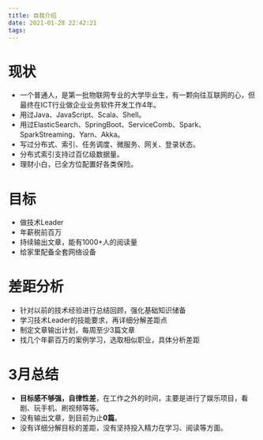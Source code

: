 ```yaml
---
title: 自我介绍
date: 2021-01-28 22:42:21
tags:
---
```


# 现状

  * 一个普通人，是第一批物联网专业的大学毕业生，有一颗向往互联网的心，但最终在ICT行业做企业业务软件开发工作4年。
  * 用过Java、JavaScript、Scala、Shell。
  * 用过ElasticSearch、SpringBoot、ServiceComb、Spark、SparkStreaming、Yarn、Akka。
  * 写过分布式、索引、任务调度、微服务、网关、登录状态。
  * 分布式索引支持过百亿级数据量。
  * 理财小白，已全方位配置好各类保险。
<!-- more -->

# 目标
  * 做技术Leader
  * 年薪税前百万
  * 持续输出文章，能有1000+人的阅读量
  * 给家里配备全套网络设备

# 差距分析
  * 针对以前的技术经验进行总结回顾，强化基础知识储备
  * 学习技术Leader的技能要求，再详细分解差距点
  * 制定文章输出计划，每周至少3篇文章
  * 找几个年薪百万的案例学习，选取相似职业，具体分析差距



# 3月总结

* **目标感不够强，自律性差**，在工作之外的时间，主要是进行了娱乐项目，看剧、玩手机、刷视频等等。
* 没有输出文章，到目前为止**0篇**。
* 没有详细分解目标的差距，没有坚持投入精力在学习、阅读等方面。